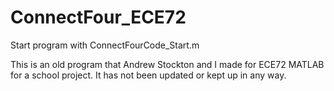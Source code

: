 # ConnectFour_ECE72

Start program with ConnectFourCode_Start.m

This is an old program that Andrew Stockton and I made for ECE72 MATLAB for a school project. It has not been updated or kept up in any way.
